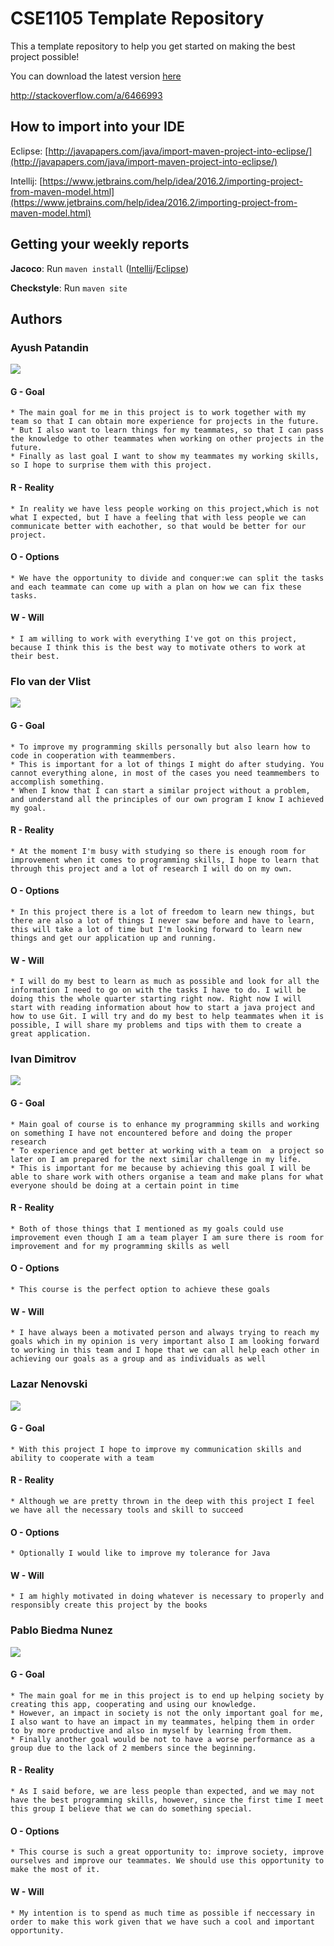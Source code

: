 ﻿# CSE1105 Template Repository

This a template repository to help you get started on making the best project possible!

You can download the latest version [here](https://github.com/SERG-Delft/TI1216/releases)

http://stackoverflow.com/a/6466993

## How to import into your IDE

Eclipse:
[http://javapapers.com/java/import-maven-project-into-eclipse/](http://javapapers.com/java/import-maven-project-into-eclipse/)

Intellij:
[https://www.jetbrains.com/help/idea/2016.2/importing-project-from-maven-model.html](https://www.jetbrains.com/help/idea/2016.2/importing-project-from-maven-model.html)

## Getting your weekly reports

**Jacoco**:
Run `maven install` ([Intellij](https://www.jetbrains.com/help/idea/2016.3/getting-started-with-maven.html#execute_maven_goal)/[Eclipse](http://imgur.com/a/6q7pV))

**Checkstyle**:
Run `maven site`

## Authors


### Ayush Patandin


![](https://gitlab.ewi.tudelft.nl/uploads/-/system/user/avatar/1239/avatar.png?width=400)


#### **G** - Goal
	* The main goal for me in this project is to work together with my team so that I can obtain more experience for projects in the future.
	* But I also want to learn things for my teammates, so that I can pass the knowledge to other teammates when working on other projects in the future.
	* Finally as last goal I want to show my teammates my working skills, so I hope to surprise them with this project.
#### **R** - Reality
	* In reality we have less people working on this project,which is not what I expected, but I have a feeling that with less people we can communicate better with eachother, so that would be better for our project.
#### **O** - Options
	* We have the opportunity to divide and conquer:we can split the tasks and each teammate can come up with a plan on how we can fix these tasks.
#### **W** - Will
	* I am willing to work with everything I've got on this project, because I think this is the best way to motivate others to work at their best.


### Flo van der Vlist


![](https://gitlab.ewi.tudelft.nl/uploads/-/system/user/avatar/1374/avatar.png?width=400)


#### **G** - Goal
	* To improve my programming skills personally but also learn how to code in cooperation with teammembers.
	* This is important for a lot of things I might do after studying. You cannot everything alone, in most of the cases you need teammembers to accomplish something.
	* When I know that I can start a similar project without a problem, and understand all the principles of our own program I know I achieved my goal.
#### **R** - Reality
	* At the moment I'm busy with studying so there is enough room for improvement when it comes to programming skills, I hope to learn that through this project and a lot of research I will do on my own.
#### **O** - Options
	* In this project there is a lot of freedom to learn new things, but there are also a lot of things I never saw before and have to learn, this will take a lot of time but I'm looking forward to learn new things and get our application up and running.
#### **W** - Will
	* I will do my best to learn as much as possible and look for all the information I need to go on with the tasks I have to do. I will be doing this the whole quarter starting right now. Right now I will start with reading information about how to start a java project and how to use Git. I will try and do my best to help teammates when it is possible, I will share my problems and tips with them to create a great application.


### Ivan Dimitrov


![](https://gitlab.ewi.tudelft.nl/uploads/-/system/user/avatar/1423/avatar.png?width=400)


#### **G** - Goal
	* Main goal of course is to enhance my programming skills and working on something I have not encountered before and doing the proper research
	* To experience and get better at working with a team on  a project so later on I am prepared for the next similar challenge in my life.
	* This is important for me because by achieving this goal I will be able to share work with others organise a team and make plans for what everyone should be doing at a certain point in time
#### **R** - Reality
	* Both of those things that I mentioned as my goals could use improvement even though I am a team player I am sure there is room for improvement and for my programming skills as well
#### **O** - Options
	* This course is the perfect option to achieve these goals
#### **W** - Will
	* I have always been a motivated person and always trying to reach my goals which in my opinion is very important also I am looking forward to working in this team and I hope that we can all help each other in achieving our goals as a group and as individuals as well


### Lazar Nenovski


![](https://gitlab.ewi.tudelft.nl/uploads/-/system/user/avatar/1538/avatar.png)


#### **G** - Goal
	* With this project I hope to improve my communication skills and ability to cooperate with a team
#### **R** - Reality
	* Although we are pretty thrown in the deep with this project I feel we have all the necessary tools and skill to succeed
#### **O** - Options
	* Optionally I would like to improve my tolerance for Java
#### **W** - Will
	* I am highly motivated in doing whatever is necessary to properly and responsibly create this project by the books


### Pablo Biedma Nunez


![](https://gitlab.ewi.tudelft.nl/uploads/-/system/user/avatar/1163/avatar.png?width=400)


#### **G** - Goal
	* The main goal for me in this project is to end up helping society by creating this app, cooperating and using our knowledge.
	* However, an impact in society is not the only important goal for me, I also want to have an impact in my teammates, helping them in order to by more productive and also in myself by learning from them.
	* Finally another goal would be not to have a worse performance as a group due to the lack of 2 members since the beginning.
#### **R** - Reality
	* As I said before, we are less people than expected, and we may not have the best programming skills, however, since the first time I meet this group I believe that we can do something special.
#### **O** - Options
	* This course is such a great opportunity to: improve society, improve ourselves and improve our teammates. We should use this opportunity to make the most of it.
#### **W** - Will
	* My intention is to spend as much time as possible if neccessary in order to make this work given that we have such a cool and important opportunity.

